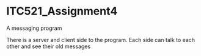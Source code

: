 # ITC521_Assignment4

A messaging program

There is a server and client side to the program. Each side can talk to each other and see their old messages
